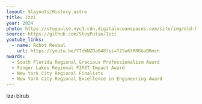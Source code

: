 ```yaml
---
layout: $layouts/History.astro
title: Izzi
year: 2024
photo: https://stuypulse.nyc3.cdn.digitaloceanspaces.com/site/img/old-bots/2024_Izzi.png
source: https://github.com/StuyPulse/Izzi
youtube_links:
  - name: Robot Reveal
    url: https://youtu.be/YToWNZOa048?si=TZtw6tRR6GoBRmch
awards:
  - South Florida Regional Gracious Professionalism Award
  - Finger Lakes Regional FIRST Impact Award
  - New York City Regional Finalists
  - New York City Regional Excellence in Engineering Award 
---
```

Izzi blrub 